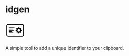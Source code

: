 # idgen

![idgen icon](./icons/icon.png)

A simple tool to add a unique identifier to your clipboard.
